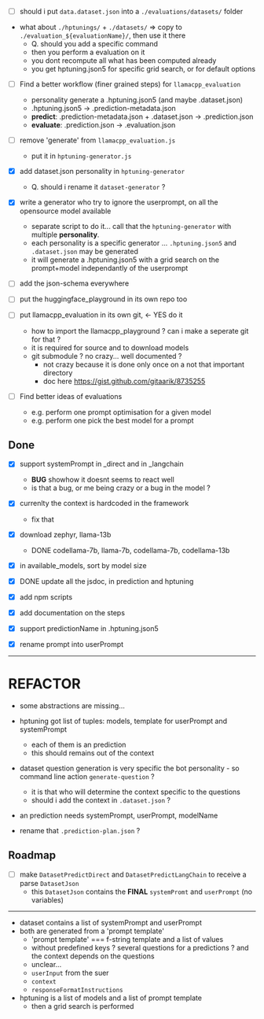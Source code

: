 

- [ ] should i put ```data.dataset.json``` into a ```./evaluations/datasets/``` folder
- what about ```./hptunings/``` + ```./datasets/``` => copy to ```./evaluation_${evaluationName}/```, then use it there
  - Q. should you add a specific command
  - then you perform a evaluation on it
  - you dont recompute all what has been computed already
  - you get hptuning.json5 for specific grid search, or for default options

- [ ] Find a better workflow (finer grained steps) for ```llamacpp_evaluation```
  - personality generate a .hptuning.json5 (and maybe .dataset.json)
  - .hptuning.json5 -> .prediction-metadata.json
  - **predict**: .prediction-metadata.json + .dataset.json -> .prediction.json
  - **evaluate**: .prediction.json -> .evaluation.json
- [ ] remove 'generate' from ```llamacpp_evaluation.js```
  - put it in ```hptuning-generator.js```
- [x] add dataset.json personality in ```hptuning-generator```
  - Q. should i rename it ```dataset-generator``` ?



- [x] write a generator who try to ignore the userprompt, on all the opensource model available
  - separate script to do it... call that the ```hptuning-generator``` with multiple **personality**.
  - each personality is a specific generator ... ```.hptuning.json5``` and ```.dataset.json``` may be generated
  - it will generate a .hptuning.json5 with a grid search on the prompt+model independantly of the userprompt
- [ ] add the json-schema everywhere
- [ ] put the huggingface_playground in its own repo too
- [ ] put llamacpp_evaluation in its own git, <- YES do it
  - how to import the llamacpp_playground ? can i make a seperate git for that ?
  - it is required for source and to download models
  - git submodule ? no crazy... well documented ?
    - not crazy because it is done only once on a not that important directory
    - doc here https://gist.github.com/gitaarik/8735255
- [ ] Find better ideas of evaluations
  - e.g. perform one prompt optimisation for a given model
  - e.g. perform one pick the best model for a prompt

## Done
- [x] support systemPrompt in _direct and in _langchain
  - **BUG** showhow it doesnt seems to react well
  - is that a bug, or me being crazy or a bug in the model ?
- [x] currenlty the context is hardcoded in the framework
  - fix that
- [x] download zephyr, llama-13b
  - DONE codellama-7b, llama-7b, codellama-7b, codellama-13b
- [x] in available_models, sort by model size
- [x] DONE update all the jsdoc, in prediction and hptuning
- [x] add npm scripts
- [x] add documentation on the steps
- [x] support predictionName in .hptuning.json5
- [x] rename prompt into userPrompt


---
# REFACTOR
- some abstractions are missing...
- hptuning got list of tuples: models, template for userPrompt and systemPrompt
  - each of them is an prediction
  - this should remains out of the context

- dataset question generation is very specific the bot personality - so command line action ```generate-question``` ?
  - it is that who will determine the context specific to the questions
  - should i add the context in ```.dataset.json``` ?

- an prediction needs systemPrompt, userPrompt, modelName
- rename that ```.prediction-plan.json``` ?


## Roadmap
- [ ] make ```DatasetPredictDirect``` and ```DatasetPredictLangChain``` to receive a parse ```DatasetJson```
  - this ```DatasetJson``` contains the **FINAL** ```systemPromt``` and ```userPrompt``` (no variables)

---


- dataset contains a list of systemPrompt and userPrompt
- both are generated from a 'prompt template'
  - 'prompt template' === f-string template and a list of values
  - without predefined keys ? several questions for a predictions ? and the context depends on the questions
  - unclear...
  - ```userInput``` from the suer
  - ```context```
  - ```responseFormatInstructions```
- hptuning is a list of models and a list of prompt template
  - then a grid search is performed

